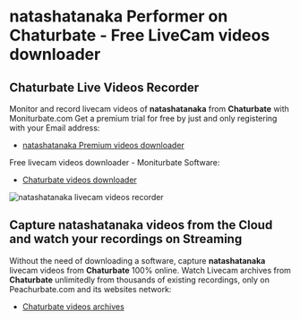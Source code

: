 # natashatanaka Performer on Chaturbate - Free LiveCam videos downloader

## Chaturbate Live Videos Recorder

Monitor and record livecam videos of **natashatanaka** from **Chaturbate** with Moniturbate.com
Get a premium trial for free by just and only registering with your Email address:
* [natashatanaka Premium videos downloader](https://moniturbate.com/request-demo-licence-key.html)

Free livecam videos downloader - Moniturbate Software:
* [Chaturbate videos downloader](https://moniturbate.com/moniturbate-download-software.html)

![natashatanaka livecam videos recorder](https://peachurnet.com/templates/moniturbate-software.png)


## Capture natashatanaka videos from the Cloud and watch your recordings on Streaming

Without the need of downloading a software, capture **natashatanaka** livecam videos from **Chaturbate** 100% online.
Watch Livecam archives from **Chaturbate** unlimitedly from thousands of existing recordings, only on Peachurbate.com and its websites network:
* [Chaturbate videos archives](https://peachurnet.com/)